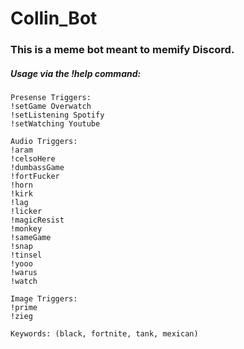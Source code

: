 # Collin_Bot
### This is a meme bot meant to memify Discord.

##### Usage via the !help command:

```
Presense Triggers:
!setGame Overwatch
!setListening Spotify
!setWatching Youtube

Audio Triggers:
!aram
!celsoHere
!dumbassGame
!fortFucker
!horn
!kirk
!lag
!licker
!magicResist
!monkey
!sameGame
!snap
!tinsel
!yooo
!warus
!watch

Image Triggers:
!prime
!zieg

Keywords: (black, fortnite, tank, mexican)
```
